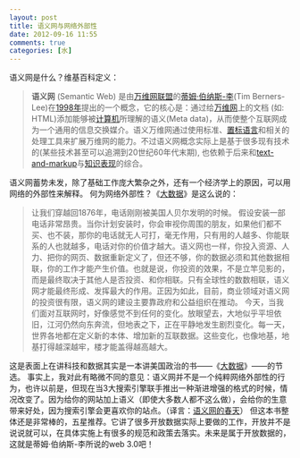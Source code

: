 ```yaml
---
layout: post
title: 语义网与网络外部性
date: 2012-09-16 11:55
comments: true
categories: [水]
---
```

语义网是什么？维基百科定义：
<blockquote><strong>语义网</strong> (Semantic Web) 是由<a title="万维网联盟" href="http://zh.wikipedia.org/wiki/%E4%B8%87%E7%BB%B4%E7%BD%91%E8%81%94%E7%9B%9F">万维网联盟</a>的<a title="蒂姆·伯纳斯-李" href="http://zh.wikipedia.org/wiki/%E8%92%82%E5%A7%86%C2%B7%E4%BC%AF%E7%BA%B3%E6%96%AF-%E6%9D%8E">蒂姆·伯纳斯-李</a>(Tim Berners-Lee)在<a title="1998年" href="http://zh.wikipedia.org/wiki/1998%E5%B9%B4">1998年</a>提出的一个概念，它的核心是：通过给<a title="万维网" href="http://zh.wikipedia.org/wiki/%E4%B8%87%E7%BB%B4%E7%BD%91">万维网</a>上的文档 (如: HTML)添加能够被<a title="计算机" href="http://zh.wikipedia.org/wiki/%E8%AE%A1%E7%AE%97%E6%9C%BA">计算机</a>所理解的语义(Meta data)，从而使整个互联网成为一个通用的信息交换媒介。语义万维网通过使用标准、<a title="置标语言" href="http://zh.wikipedia.org/wiki/%E7%BD%AE%E6%A0%87%E8%AF%AD%E8%A8%80">置标语言</a>和相关的处理工具来扩展万维网的能力。不过语义网概念实际上是基于很多现有技术的(某些技术甚至可以追溯到20世纪60年代末期), 也依赖于后来和<a title="XML" href="http://zh.wikipedia.org/wiki/XML">text-and-markup</a>与<a title="知识表现" href="http://zh.wikipedia.org/wiki/%E7%9F%A5%E8%AF%86%E8%A1%A8%E7%8E%B0">知识表现</a>的综合。</blockquote>
语义网蓄势未发，除了基础工作庞大繁杂之外，还有一个经济学上的原因，可以用网络的外部性来解释。
何为网络外部性？《<a href="http://union.dangdang.com/transfer.php?sys_id=1&amp;ad_type=10&amp;from=P-298749&amp;backurl=http%3A%2F%2Fproduct.dangdang.com%2Fproduct.aspx%3Fproduct_id%3D22788285" target="_blank">大数据</a>》是这么说的：
<blockquote>让我们穿越回1876年，电话刚刚被美国人贝尔发明的时候。
假设安装一部电话非常昂贵。当你计划安装时，你会审视你周围的朋友，如果他们都不买、也不装，那你的电话就无人可打，毫无作用，只有用的人越多、你能联系的人也就越多，电话对你的价值才越大。语义网也一样，你投入资源、人力、把你的网页、数据重新定义了，但还不够，你的数据必须和其他数据相联，你的工作才能产生价值。也就是说，你投资的效果，不是立竿见影的，而是最终取决于其他人是否投资、和你相联。只有全球性的数数相联，语义网才能最终形成、发挥最大的作用。正因为如此，目前，商业领域对语义网的投资很有限，语义网的建设主要靠政府和公益组织在推动。
今天，当我们面对互联网时，好像感觉不到任何的变化。放眼望去，大地似乎平坦依旧，江河仍然向东奔流，但地表之下，正在平静地发生剧烈变化。每一天，世界各地都在定义新的本体、增加新的互联数据。这些变化，也像地基，地基打得越深越牢，楼才能盖得越高越大。</blockquote>
这是表面上在讲科技和数据其实是一本讲美国政治的书——《<a href="http://union.dangdang.com/transfer.php?sys_id=1&amp;ad_type=10&amp;from=P-298749&amp;backurl=http%3A%2F%2Fproduct.dangdang.com%2Fproduct.aspx%3Fproduct_id%3D22788285" target="_blank">大数据</a>》——的节选。
事实上，我对此有略微不同的意见：语义网并不是一个纯粹网络外部性的行为，也许以前是，但现在当3大搜索引擎联手推出一种渐进增强的格式的时候，情况改变了。因为给你的网站加上语义（即使大多数人都不这么做），会给你的生意带来好处，因为搜索引擎会更喜欢你的站点。（译言：<a href="http://select.yeeyan.org/view/163202/204263">语义网的春天</a>）
但这本书整体还是非常棒的，五星推荐。它讲了很多开放数据实际上要做的工作，开放并不是说说就可以，在具体实施上有很多的规范和政策去落实。未来是属于开放数据的，这就是蒂姆·伯纳斯-李所说的web 3.0吧！
